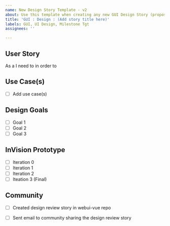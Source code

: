 ```yaml
---
name: New Design Story Template - v2
about: Use this template when creating any new GUI Design Story (proposal)
title: 'GUI : Design : (Add story title here)'
labels: GUI, UI Design, Milestone Tgt
assignees: ''

---
```

## User Story
As a <type of user>
I need to <perform some activity>
in order to <complete some task or accomplish some goal>

## Use Case(s)
- [ ] Add use case(s)

## Design Goals
- [ ] Goal 1
- [ ] Goal 2
- [ ] Goal 3

## InVision Prototype
- [ ] Iteration 0
- [ ] Iteration 1
- [ ] Iteration 2
- [ ] Iteation 3 (Final)

## Community
- [ ] Created design review story in webui-vue repo
- [ ] Sent email to community sharing the design review story

